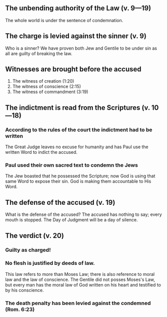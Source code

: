 ## The unbending authority of the Law (v. 9—19)

The whole world is under the sentence of condemnation.

## The charge is levied against the sinner (v. 9)

Who is a sinner? We have proven both Jew and Gentile to be under sin as all are guilty of breaking the law.

## Witnesses are brought before the accused

1. The witness of creation (1:20)
2. The witness of conscience (2:15)
3. The witness of commandment (3:19)

## The indictment is read from the Scriptures (v. 10—18)

### According to the rules of the court the indictment had to be written

The Great Judge leaves no excuse for humanity and has Paul use the written Word to indict the accused.

### Paul used their own sacred text to condemn the Jews

The Jew boasted that he possessed the Scripture; now God is using that same Word to expose their sin. God is making them accountable to His Word.

## The defense of the accused (v. 19)

What is the defense of the accused? The accused has nothing to say; every mouth is stopped. The Day of Judgment will be a day of silence.

## The verdict (v. 20)

### Guilty as charged!

### No flesh is justified by deeds of law.

This law refers to more than Moses Law; there is also reference to moral law and the law of conscience. The Gentile did not posses Moses's Law, but every man has the moral law of God written on his heart and testified to by his conscience.

### The death penalty has been levied against the condemned (Rom. 6:23)
